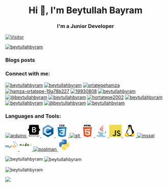 
<h1 align="center">Hi 👋, I'm Beytullah Bayram</h1>
<h3 align="center">I'm a Junior Developer</h3>


[![Visitor](https://visitor-badge.laobi.icu/badge?page_id=beytullahbyram.beytullahbyram)](#)


<p align="left"> <a href="https://github.com/ryo-ma/github-profile-trophy"><img src="https://github-profile-trophy.vercel.app/?username=beytullahbyram" alt="beytullahbyram" /></a> </p>


### Blogs posts
<!-- BLOG-POST-LIST:START -->
<!-- BLOG-POST-LIST:END -->

<h3 align="left">Connect with me:</h3>
<p align="left">
    <a href="https://codepen.io/beytullahbyram" target="blank"><img align="center" src="https://raw.githubusercontent.com/rahuldkjain/github-profile-readme-generator/master/src/images/icons/Social/codepen.svg" alt="beytullahbyram" height="30" width="40" /></a>
    <a href="https://dev.to/beytullahbyram" target="blank"><img align="center" src="https://raw.githubusercontent.com/rahuldkjain/github-profile-readme-generator/master/src/images/icons/Social/devto.svg" alt="beytullahbyram" height="30" width="40" /></a>
    <a href="https://twitter.com/ortatepehamza" target="blank"><img align="center" src="https://raw.githubusercontent.com/rahuldkjain/github-profile-readme-generator/master/src/images/icons/Social/twitter.svg" alt="ortatepehamza" height="30" width="40" /></a>
    <a href="https://linkedin.com/in/hamza-ortatepe-19a78b227" target="blank"><img align="center" src="https://raw.githubusercontent.com/rahuldkjain/github-profile-readme-generator/master/src/images/icons/Social/linked-in-alt.svg" alt="hamza-ortatepe-19a78b227" height="30" width="40" /></a>
    <a href="https://stackoverflow.com/users/19930808" target="blank"><img align="center" src="https://raw.githubusercontent.com/rahuldkjain/github-profile-readme-generator/master/src/images/icons/Social/stack-overflow.svg" alt="19930808" height="30" width="40" /></a>
    <a href="https://codesandbox.com/beytullahbyram" target="blank"><img align="center" src="https://raw.githubusercontent.com/rahuldkjain/github-profile-readme-generator/master/src/images/icons/Social/codesandbox.svg" alt="beytullahbyram" height="30" width="40" /></a>
    <a href="https://hashnode.com/@beytullahbyram" target="blank"><img align="center" src="https://raw.githubusercontent.com/rahuldkjain/github-profile-readme-generator/master/src/images/icons/Social/hashnode.svg" alt="@beytullahbyram" height="30" width="40" /></a>
    <a href="https://www.codechef.com/users/beytullahbyram" target="blank"><img align="center" src="https://cdn.jsdelivr.net/npm/simple-icons@3.1.0/icons/codechef.svg" alt="beytullahbyram" height="30" width="40" /></a>
    <a href="https://www.hackerrank.com/hortatepe2002" target="blank"><img align="center" src="https://raw.githubusercontent.com/rahuldkjain/github-profile-readme-generator/master/src/images/icons/Social/hackerrank.svg" alt="hortatepe2002" height="30" width="40" /></a>
    <a href="https://codeforces.com/profile/beytullahbyram" target="blank"><img align="center" src="https://raw.githubusercontent.com/rahuldkjain/github-profile-readme-generator/master/src/images/icons/Social/codeforces.svg" alt="beytullahbyram" height="30" width="40" /></a>
    <a href="https://www.leetcode.com/beytullahbyram" target="blank"><img align="center" src="https://raw.githubusercontent.com/rahuldkjain/github-profile-readme-generator/master/src/images/icons/Social/leet-code.svg" alt="beytullahbyram" height="30" width="40" /></a>
    <a href="https://www.hackerearth.com/@beytullahbyram" target="blank"><img align="center" src="https://raw.githubusercontent.com/rahuldkjain/github-profile-readme-generator/master/src/images/icons/Social/hackerearth.svg" alt="@beytullahbyram" height="30" width="40" /></a>
    <a href="https://www.topcoder.com/members/beytullahbyram" target="blank"><img align="center" src="https://raw.githubusercontent.com/rahuldkjain/github-profile-readme-generator/master/src/images/icons/Social/topcoder.svg" alt="beytullahbyram" height="30" width="40" /></a>
</p>

<h3 align="left">Languages and Tools:</h3>
<p align="left"> <a href="https://www.arduino.cc/" target="_blank" rel="noreferrer"> <img src="https://cdn.worldvectorlogo.com/logos/arduino-1.svg" alt="arduino" width="40" height="40" /> </a> <a href="https://getbootstrap.com" target="_blank" rel="noreferrer"> <img src="https://raw.githubusercontent.com/devicons/devicon/master/icons/bootstrap/bootstrap-plain-wordmark.svg" alt="bootstrap" width="40" height="40" /> </a> <a href="https://www.cprogramming.com/" target="_blank" rel="noreferrer"> <img src="https://raw.githubusercontent.com/devicons/devicon/master/icons/c/c-original.svg" alt="c" width="40" height="40" /> </a> <a href="https://www.w3schools.com/css/" target="_blank" rel="noreferrer"> <img src="https://raw.githubusercontent.com/devicons/devicon/master/icons/css3/css3-original-wordmark.svg" alt="css3" width="40" height="40" /> </a> <a href="https://git-scm.com/" target="_blank" rel="noreferrer"> <img src="https://www.vectorlogo.zone/logos/git-scm/git-scm-icon.svg" alt="git" width="40" height="40" /> </a> <a href="https://www.w3.org/html/" target="_blank" rel="noreferrer"> <img src="https://raw.githubusercontent.com/devicons/devicon/master/icons/html5/html5-original-wordmark.svg" alt="html5" width="40" height="40" /> </a> <a href="https://www.java.com" target="_blank" rel="noreferrer"> <img src="https://raw.githubusercontent.com/devicons/devicon/master/icons/java/java-original.svg" alt="java" width="40" height="40" /> </a> <a href="https://developer.mozilla.org/en-US/docs/Web/JavaScript" target="_blank" rel="noreferrer"> <img src="https://raw.githubusercontent.com/devicons/devicon/master/icons/javascript/javascript-original.svg" alt="javascript" width="40" height="40" /> </a> <a href="https://www.linux.org/" target="_blank" rel="noreferrer"> <img src="https://raw.githubusercontent.com/devicons/devicon/master/icons/linux/linux-original.svg" alt="linux" width="40" height="40" /> </a> <a href="https://www.microsoft.com/en-us/sql-server" target="_blank" rel="noreferrer"> <img src="https://www.svgrepo.com/show/303229/microsoft-sql-server-logo.svg" alt="mssql" width="40" height="40" /> </a> <a href="https://www.mysql.com/" target="_blank" rel="noreferrer"> <img src="https://raw.githubusercontent.com/devicons/devicon/master/icons/mysql/mysql-original-wordmark.svg" alt="mysql" width="40" height="40" /> </a> <a href="https://nodejs.org" target="_blank" rel="noreferrer"> <img src="https://raw.githubusercontent.com/devicons/devicon/master/icons/nodejs/nodejs-original-wordmark.svg" alt="nodejs" width="40" height="40" /> </a> <a href="https://postman.com" target="_blank" rel="noreferrer"> <img src="https://www.vectorlogo.zone/logos/getpostman/getpostman-icon.svg" alt="postman" width="40" height="40" /> </a> <a href="https://www.python.org" target="_blank" rel="noreferrer"> <img src="https://raw.githubusercontent.com/devicons/devicon/master/icons/python/python-original.svg" alt="python" width="40" height="40" /> </a> </p>

<p><img align="left" src="https://github-readme-stats.vercel.app/api/top-langs?username=beytullahbyram&show_icons=true&locale=en&layout=compact" alt="beytullahbyram" /></p>

<p>&nbsp;<img align="center" src="https://github-readme-stats.vercel.app/api?username=beytullahbyram&show_icons=true&locale=en" alt="beytullahbyram" /></p>

<p><img align="center" src="https://github-readme-streak-stats.herokuapp.com/?user=beytullahbyram&" alt="beytullahbyram" /></p>


<img align="left" src="https://github-readme-stats.vercel.app/api?username=beytullahbyram&theme=blue-green">
